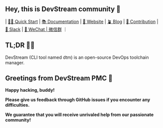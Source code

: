 ## Hey, this is DevStream community 👋

| [👩‍💻 Quick Start](https://github.com/devstream-io/devstream#quick-start)
| [📚 Documentation](https://docs.devstream.io) 
| [👀 Website](https://www.devstream.io) 
| [🪴 Blog](https://blog.devstream.io) 
| [🙋‍ Contribution](https://github.com/devstream-io/devstream#contribute) 
| [🙌 Slack](https://join.slack.com/t/devstream-io/shared_invite/zt-16tb0iwzr-krcFGYRN7~Vv1suGZjdv4w) 
| [🤝 WeChat | 微信群](https://github.com/devstream-io/devstream/raw/main/docs/images/wechat-group-qr-code.jpg) ｜

## TL;DR 🦖🦖

DevStream (CLI tool named dtm) is an open-source DevOps toolchain manager.

## Greetings from DevStream PMC 🐰

**Happy hacking, buddy!**

**Please give us feedback through GitHub issues if you encounter any difficulties.**

**We guarantee that you will receive unrivaled help from our passionate community!**
